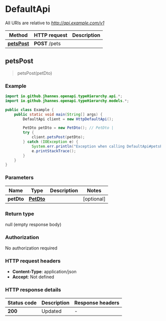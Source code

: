 # DefaultApi

All URIs are relative to *http://api.example.com/v1*

Method | HTTP request | Description
------------- | ------------- | -------------
[**petsPost**](DefaultApi.md#petsPost) | **POST** /pets | 



## petsPost

> petsPost(petDto)



### Example

```java
import io.github.jhannes.openapi.typeHierarchy.api.*;
import io.github.jhannes.openapi.typeHierarchy.models.*;

public class Example {
    public static void main(String[] args) {
        DefaultApi client = new HttpDefaultApi();

        PetDto petDto = new PetDto(); // PetDto | 
        try {
            client.petsPost(petDto);
        } catch (IOException e) {
            System.err.println("Exception when calling DefaultApi#petsPost");
            e.printStackTrace();
        }
    }
}
```

### Parameters


Name | Type | Description  | Notes
------------- | ------------- | ------------- | -------------
 **petDto** | [**PetDto**](PetDto.md)|  | [optional]

### Return type

null (empty response body)

### Authorization

No authorization required

### HTTP request headers

- **Content-Type**: application/json
- **Accept**: Not defined

### HTTP response details
| Status code | Description | Response headers |
|-------------|-------------|------------------|
| **200** | Updated |  -  |

